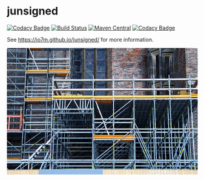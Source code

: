 junsigned
===

[![Codacy Badge](https://api.codacy.com/project/badge/Grade/8cb550f0475f43cb928cc7f2b3cb0380)](https://www.codacy.com/app/github_79/junsigned?utm_source=github.com&utm_medium=referral&utm_content=io7m/junsigned&utm_campaign=badger)
[![Build Status](https://travis-ci.org/io7m/junsigned.svg)](https://travis-ci.org/io7m/junsigned)
[![Maven Central](https://maven-badges.herokuapp.com/maven-central/com.io7m.junsigned/io7m-junsigned/badge.png)](https://maven-badges.herokuapp.com/maven-central/com.io7m.junsigned/io7m-junsigned)
[![Codacy Badge](https://api.codacy.com/project/badge/Grade/8cb550f0475f43cb928cc7f2b3cb0380)](https://www.codacy.com/app/github_79/junsigned?utm_source=github.com&utm_medium=referral&utm_content=io7m/junsigned&utm_campaign=badger)

See https://io7m.github.io/junsigned/ for more information.

![junsigned](./src/site/resources/junsigned.jpg?raw=true)

